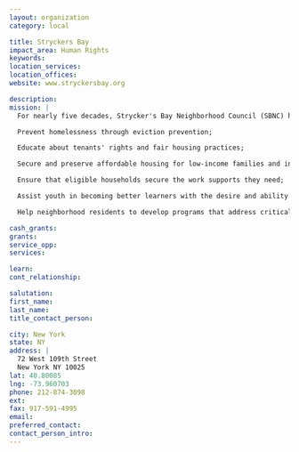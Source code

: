 ```yaml
---
layout: organization
category: local

title: Stryckers Bay
impact_area: Human Rights
keywords: 
location_services: 
location_offices: 
website: www.stryckersbay.org

description: 
mission: |
  For nearly five decades, Strycker's Bay Neighborhood Council (SBNC) has assisted low-income residents of the Upper West Side in overcoming challenges related to affordable housing, economic self-sufficiency, and neighborhood revitalization. SBNC currently exists to:  

  Prevent homelessness through eviction prevention;

  Educate about tenants' rights and fair housing practices;

  Secure and preserve affordable housing for low-income families and individuals;

  Ensure that eligible households secure the work supports they need;

  Assist youth in becoming better learners with the desire and ability to be successful in school; and

  Help neighborhood residents to develop programs that address critical needs they have identified, such as affordable food, education and employment.

cash_grants: 
grants: 
service_opp: 
services: 

learn: 
cont_relationship: 

salutation: 
first_name: 
last_name: 
title_contact_person: 

city: New York
state: NY
address: |
  72 West 109th Street     
  New York NY 10025
lat: 40.80085
lng: -73.960703
phone: 212-874-3098
ext: 
fax: 917-591-4995
email: 
preferred_contact: 
contact_person_intro: 
---
```

